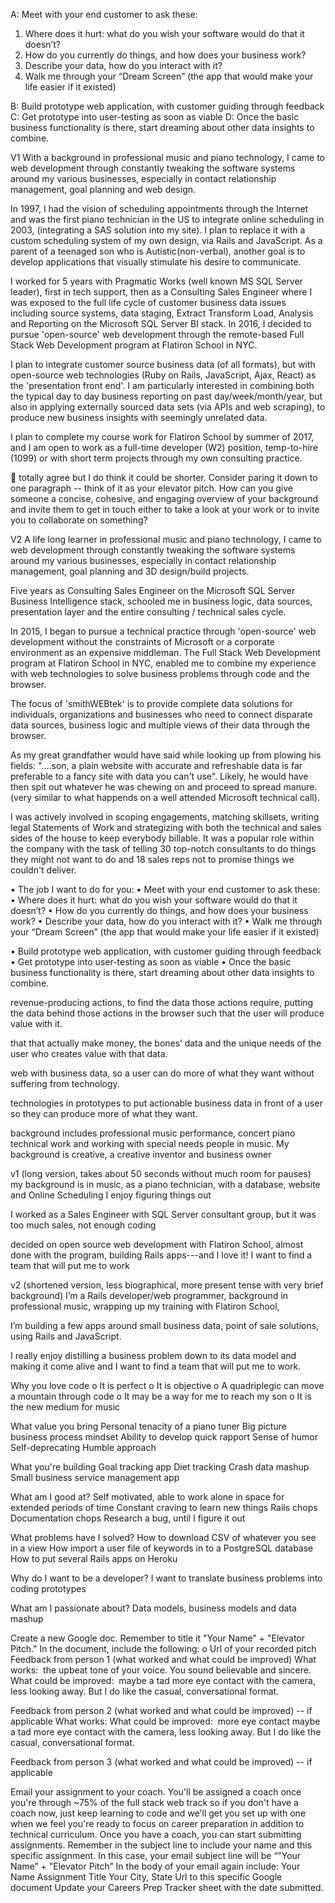 A: Meet with your end customer to ask these: 
1.  Where does it hurt: what do you wish your software would do that it doesn’t? 
2.  How do you currently do things, and how does your business work?
3.  Describe your data, how do you interact with it?
4.  Walk me through your “Dream Screen” (the app that would make your life easier if it existed)

B: Build prototype web application, with customer guiding through feedback
C: Get prototype into user-testing as soon as viable
D: Once the basic business functionality is there, start dreaming about other data insights to combine.


V1
With a background in professional music and piano technology, I came to web development through constantly tweaking the software systems around my various businesses, especially in contact relationship management, goal planning and web design.

In 1997, I had the vision of scheduling appointments through the Internet and was the first piano technician in the US to integrate online scheduling in 2003, (integrating a SAS solution into my site). I plan to replace it with a custom scheduling system of my own design, via Rails and JavaScript. As a parent of a teenaged son who is Autistic(non-verbal), another goal is to develop applications that visually stimulate his desire to communicate.

I worked for 5 years with Pragmatic Works (well known MS SQL Server leader), first in tech support, then as a Consulting Sales Engineer where I was exposed to the full life cycle of customer business data issues including source systems, data staging, Extract Transform Load, Analysis and Reporting on the Microsoft SQL Server BI stack. In 2016, I decided to pursue 'open-source' web development through the remote-based Full Stack Web Development program at Flatiron School in NYC.  

I plan to integrate customer source business data (of all formats), but with open-source web technologies (Ruby on Rails, JavaScript, Ajax, React) as the 'presentation front end'. I am particularly interested in combining both the typical day to day business reporting on past day/week/month/year, but also in applying externally sourced data sets (via APIs and web scraping), to produce new business insights with seemingly unrelated data. 

I plan to complete my course work for Flatiron School by summer of 2017, and I am open to work as a full-time developer (W2) position, temp-to-hire (1099) or with short term projects through my own consulting practice.



totally agree but I do think it could be shorter. Consider paring it down to one paragraph -- think of it as your elevator pitch. How can you give someone a concise, cohesive, and engaging overview of your background and invite them to get in touch either to take a look at your work or to invite you to collaborate on something?




V2
A life long learner in professional music and piano technology, I came to web development through constantly tweaking the software systems around my various businesses, especially in contact relationship management, goal planning and 3D design/build projects.

Five years as Consulting Sales Engineer on the Microsoft SQL Server Business Intelligence stack, schooled me in business logic, data sources, presentation layer and the entire consulting / technical sales cycle. 

In 2015, I began to pursue a technical practice through 'open-source' web development without the constraints of Microsoft or a corporate environment as an expensive middleman. The Full Stack Web Development program at Flatiron School in NYC, enabled me to combine my experience with web technologies to solve business problems through code and the browser.

The focus of 'smithWEBtek' is to provide complete data solutions for individuals, organizations and businesses who need to connect disparate data sources, business logic and multiple views of their data through the browser.

As my great grandfather would have said while looking up from plowing his fields: "....son, a plain website with accurate and refreshable data is far preferable to a fancy site with data you can't use". Likely, he would have then spit out whatever he was chewing on and proceed to spread manure. (very similar to what happends on a well attended Microsoft technical call).


I was actively involved in scoping engagements, matching skillsets, writing legal Statements of Work and strategizing with both the technical and sales sides of the house to keep everybody billable. It was a popular role within the company with the task of telling 30 top-notch consultants to do things they might not want to do and 18 sales reps not to promise things we couldn't deliver. 




• The job I want to do for you: 
• Meet with your end customer to ask these: 
• Where does it hurt: what do you wish your software would do that it doesn’t? 
• How do you currently do things, and how does your business work?
• Describe your data, how do you interact with it?
• Walk me through your “Dream Screen” (the app that would make your life easier if it existed)

• Build prototype web application, with customer guiding through feedback
• Get prototype into user-testing as soon as viable
• Once the basic business functionality is there, start dreaming about other data insights to combine.



 


 revenue-producing actions, 
to find the data those actions require,
putting the data behind those actions in the browser such that the user will produce value with it. 

 that that actually make money, the bones’ data and the unique needs of the user who creates value with that data.






web with business data, so a user can do more of what they want without suffering from technology.


technologies in prototypes to put actionable business data in front of a user so they can produce more of what they want.



 background includes professional music performance, concert piano technical work and working with special needs people in music. My background is creative,  a creative inventor and business owner 





v1 (long version, takes about 50 seconds without much room for pauses)
my background is in music, as a piano technician, 
with a database, website and Online Scheduling 
I enjoy figuring things out

I worked as a Sales Engineer with SQL Server consultant group,
but it was too much sales, not enough coding

decided on open source web development with Flatiron School,
almost done with the program, building Rails apps---and I love it!
I want to find a team that will put me to work


v2 (shortened version, less biographical, more present tense with very brief background)
I’m a Rails developer/web programmer, background in professional music, wrapping up 
my training with Flatiron School, 

I’m building a few apps around small business data, point of sale solutions, 
using Rails and JavaScript.

I really enjoy distilling a business problem down to its data model and making it
come alive and I want to find a team that will put me to work. 


 



Why you love code
o It is perfect
o It is objective
o A quadriplegic can move a mountain through code
o It may be a way for me to reach my son
o It is the new medium for music

What value you bring
  Personal tenacity of a piano tuner
  Big picture business process mindset
  Ability to develop quick rapport
  Sense of humor
  Self-deprecating
  Humble approach

What you're building
  Goal tracking app
  Diet tracking
  Crash data mashup
  Small business service management app

What am I good at?
  Self motivated, able to work alone in space for extended periods of time
  Constant craving to learn new things
  Rails chops
  Documentation chops
  Research a bug, until I figure it out

What problems have I solved?
  How to download CSV of whatever you see in a view
  How import a user file of keywords in to a PostgreSQL database
  How to put several Rails apps on Heroku
  


Why do I want to be a developer?
  I want to translate business problems into coding prototypes  


What am I passionate about?
  Data models, business models and data mashup

Create a new Google doc. Remember to title it "Your Name" + "Elevator Pitch."
In the document, include the following:
o Url of your recorded pitch
Feedback from person 1 (what worked and what could be improved)
  What works: 
   the upbeat tone of your voice. You sound believable and sincere. 
  What could be improved:  maybe a tad more eye contact with the camera,
  less looking away. But I do like the casual, conversational format.

Feedback from person 2 (what worked and what could be improved) -- if applicable
  What works: 
  What could be improved: 
more eye contact
 maybe a tad more eye contact with the camera,
  less looking away. But I do like the casual, conversational format.

Feedback from person 3 (what worked and what could be improved) -- if applicable


Email your assignment to your coach. You'll be assigned a coach once you're through ~75% of the full stack web track so if you don't have a coach now, just keep learning to code and we'll get you set up with one when we feel you're ready to focus on career preparation in addition to technical curriculum. Once you have a coach, you can start submitting assignments.
Remember in the subject line to include your name and this specific assignment. In this case, your email subject line will be “”Your Name” + "Elevator Pitch”
In the body of your email again include:
Your Name
Assignment Title
Your City, State
Url to this specific Google document
Update your Careers Prep Tracker sheet with the date submitted.




